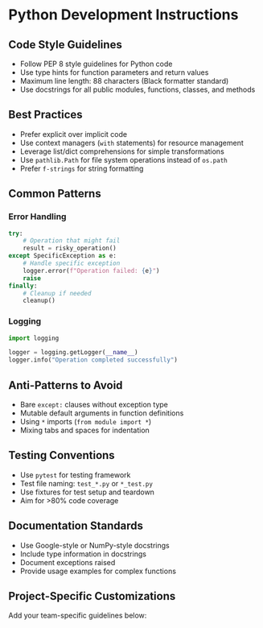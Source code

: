# Python Development Instructions

## Code Style Guidelines

- Follow PEP 8 style guidelines for Python code
- Use type hints for function parameters and return values
- Maximum line length: 88 characters (Black formatter standard)
- Use docstrings for all public modules, functions, classes, and methods

## Best Practices

- Prefer explicit over implicit code
- Use context managers (`with` statements) for resource management
- Leverage list/dict comprehensions for simple transformations
- Use `pathlib.Path` for file system operations instead of `os.path`
- Prefer `f-strings` for string formatting

## Common Patterns

### Error Handling
```python
try:
    # Operation that might fail
    result = risky_operation()
except SpecificException as e:
    # Handle specific exception
    logger.error(f"Operation failed: {e}")
    raise
finally:
    # Cleanup if needed
    cleanup()
```

### Logging
```python
import logging

logger = logging.getLogger(__name__)
logger.info("Operation completed successfully")
```

## Anti-Patterns to Avoid

- Bare `except:` clauses without exception type
- Mutable default arguments in function definitions
- Using `*` imports (`from module import *`)
- Mixing tabs and spaces for indentation

## Testing Conventions

- Use `pytest` for testing framework
- Test file naming: `test_*.py` or `*_test.py`
- Use fixtures for test setup and teardown
- Aim for >80% code coverage

## Documentation Standards

- Use Google-style or NumPy-style docstrings
- Include type information in docstrings
- Document exceptions raised
- Provide usage examples for complex functions

## Project-Specific Customizations

Add your team-specific guidelines below:
<!-- Customize this section for your project -->
